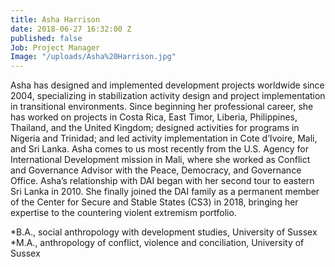 ```yaml
---
title: Asha Harrison
date: 2018-06-27 16:32:00 Z
published: false
Job: Project Manager
Image: "/uploads/Asha%20Harrison.jpg"
---
```


Asha has designed and implemented development projects worldwide since 2004, specializing in stabilization activity design and project implementation in transitional environments. Since beginning her professional career, she has worked on projects in Costa Rica, East Timor, Liberia, Philippines, Thailand, and the United Kingdom; designed activities for programs in Nigeria and Trinidad; and led activity implementation in Cote d’Ivoire, Mali, and Sri Lanka. Asha comes to us most recently from the U.S. Agency for International Development mission in Mali, where she worked as Conflict and Governance Advisor with the Peace, Democracy, and Governance Office. Asha’s relationship with DAI began with her second tour to eastern Sri Lanka in 2010. She finally joined the DAI family as a permanent member of the Center for Secure and Stable States (CS3) in 2018, bringing her expertise to the countering violent extremism portfolio.

<!--more-->

*B.A., social anthropology with development studies, University of Sussex
*M.A., anthropology of conflict, violence and conciliation, University of Sussex